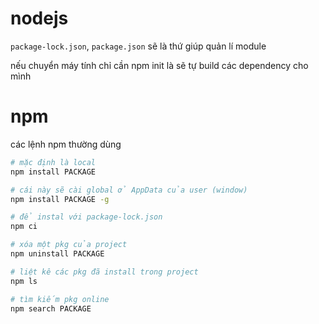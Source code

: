# nodejs

`package-lock.json`, `package.json` sẽ là thứ giúp quản lí module

nếu chuyển máy tính chỉ cần npm init là sẽ tự build các dependency cho mình

# npm

các lệnh npm thường dùng

```bash
# mặc định là local
npm install PACKAGE

# cái này sẽ cài global ở AppData của user (window)
npm install PACKAGE -g 

# để instal với package-lock.json
npm ci 

# xóa một pkg của project
npm uninstall PACKAGE 

# liệt kê các pkg đã install trong project
npm ls 

# tìm kiếm pkg online
npm search PACKAGE 
```